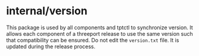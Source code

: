 # internal/version

This package is used by all components and tptctl to synchronize version.  It
allows each component of a threeport release to use the same version such
that compatibility can be ensured.  Do not edit the `version.txt` file.  It is
updated during the release process.

